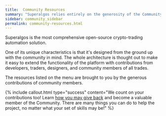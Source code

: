 ```yaml
---
title:  Community Resources
summary: "Superalgos relies entirely on the generosity of the Community to contribute trading systems, data mines, and indicators."
sidebar: community_sidebar
permalink: community-resources.html
---
```


Superalgos is the most comprehensive open-source crypto-trading automation solution.

One of its unique characteristics is that it's designed from the ground up with the community in mind. The whole architecture is thought out to make it easy to extend the functionality of the platform with contributions from developers, traders, designers, and community members of all trades.

The resources listed on the menu are brought to you by the generous contributions of community members.

{% include callout.html type="success" content="We count on your contributions too! Learn [how you may give back](contributing-to-superalgos.html) and become a valuable member of the Community. There are many things you can do to help the project, no matter what your set of skills may be!" %}